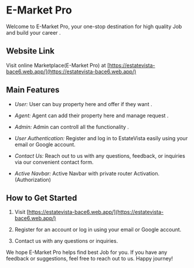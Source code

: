 # E-Market Pro

Welcome to E-Market Pro, your one-stop destination for high quality Job and build your career .

## Website Link

Visit online Marketplace(E-Market Pro) at [https://estatevista-bace6.web.app/](https://estatevista-bace6.web.app/)

## Main Features

- *User:* User can buy property here and offer if they want .
- *Agent:* Agent can add their property here and manage request .
- *Admin:* Admin can controll all the functionality .

- *User Authentication:* Register and log in to EstateVista easily using your email or Google account.



- *Contact Us:* Reach out to us with any questions, feedback, or inquiries via our convenient contact form.

- *Active Navbar:* Active Navbar with private router Activation. (Authorization)


## How to Get Started

1. Visit [https://estatevista-bace6.web.app/](https://estatevista-bace6.web.app/)
2. Register for an account or log in using your email or Google account.

3. Contact us with any questions or inquiries.

We hope E-Market Pro helps find best Job for you. If you have any feedback or suggestions, feel free to reach out to us. Happy journey!



